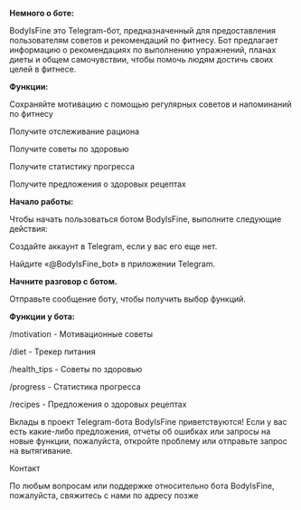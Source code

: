 **Немного о боте:**

BodyIsFine это Telegram-бот, предназначенный для предоставления пользователям советов и рекомендаций по фитнесу. Бот предлагает информацию о рекомендациях по выполнению упражнений, планах диеты и общем самочувствии, чтобы помочь людям достичь своих целей в фитнесе.

**Функции:**

Сохраняйте мотивацию с помощью регулярных советов и напоминаний по фитнесу

Получите отслеживание рациона

Получите советы по здоровью

Получите статистику прогресса

Получите предложения о здоровых рецептах

**Начало работы:**

Чтобы начать пользоваться ботом BodyIsFine, выполните следующие действия:

Создайте аккаунт в Telegram, если у вас его еще нет.

Найдите «@BodyIsFine_bot» в приложении Telegram.

**Начните разговор с ботом.**

Отправьте сообщение боту, чтобы получить выбор функций.

**Функции у бота:**

/motivation - Мотивационные советы

/diet - Трекер питания

/health_tips - Советы по здоровью

/progress - Статистика прогресса

/recipes - Предложения о здоровых рецептах

Вклады в проект Telegram-бота BodyIsFine приветствуются! Если у вас есть какие-либо предложения, отчеты об ошибках или запросы на новые функции, пожалуйста, откройте проблему или отправьте запрос на вытягивание.

Контакт

По любым вопросам или поддержке относительно бота BodyIsFine, пожалуйста, свяжитесь с нами по адресу позже
